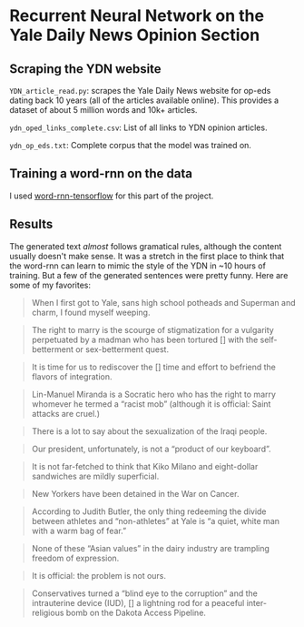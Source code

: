 # Recurrent Neural Network on the Yale Daily News Opinion Section

## Scraping the YDN website
`YDN_article_read.py`: scrapes the Yale Daily News website for op-eds dating back 10 years (all of the articles available online). This provides a dataset of about 5 million words and 10k+ articles.

`ydn_oped_links_complete.csv`: List of all links to YDN opinion articles.

`ydn_op_eds.txt`: Complete corpus that the model was trained on.

## Training a word-rnn on the data
I used [word-rnn-tensorflow](https://github.com/hunkim/word-rnn-tensorflow) for this part of the project.

## Results
The generated text *almost* follows gramatical rules, although the content usually doesn't make sense. It was a stretch in the first place to think that the word-rnn can learn to mimic the style of the YDN in ~10 hours of training. But a few of the generated sentences were pretty funny. Here are some of my favorites:

>When I first got to Yale, sans high school potheads and Superman and charm, I found myself weeping.

>The right to marry is the scourge of stigmatization for a vulgarity perpetuated by a madman who has been tortured [] with the self-betterment or sex-betterment quest.

>It is time for us to rediscover the [] time and effort to befriend the flavors of integration.

>Lin-Manuel Miranda is a Socratic hero who has the right to marry whomever he termed a “racist mob” (although it is official: Saint attacks are cruel.)

>There is a lot to say about the sexualization of the Iraqi people.

>Our president, unfortunately, is not a “product of our keyboard”.

>It is not far-fetched to think that Kiko Milano and eight-dollar sandwiches are mildly superficial.

>New Yorkers have been detained in the War on Cancer.

>According to Judith Butler, the only thing redeeming the divide between athletes and “non-athletes” at Yale is “a quiet, white man with a warm bag of fear.”

>None of these “Asian values” in the dairy industry are trampling freedom of expression.

>It is official: the problem is not ours.

>Conservatives turned a “blind eye to the corruption” and the intrauterine device (IUD), [] a lightning rod for a peaceful inter-religious bomb on the Dakota Access Pipeline.
